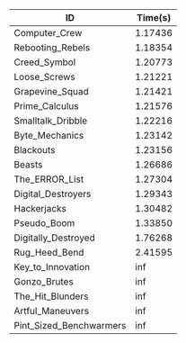 |ID|Time(s)|
|-|-|
|Computer_Crew|1.17436|
|Rebooting_Rebels|1.18354|
|Creed_Symbol|1.20773|
|Loose_Screws|1.21221|
|Grapevine_Squad|1.21421|
|Prime_Calculus|1.21576|
|Smalltalk_Dribble|1.22216|
|Byte_Mechanics|1.23142|
|Blackouts|1.23156|
|Beasts|1.26686|
|The_ERROR_List|1.27304|
|Digital_Destroyers|1.29343|
|Hackerjacks|1.30482|
|Pseudo_Boom|1.33850|
|Digitally_Destroyed|1.76268|
|Rug_Heed_Bend|2.41595|
|Key_to_Innovation|inf|
|Gonzo_Brutes|inf|
|The_Hit_Blunders|inf|
|Artful_Maneuvers|inf|
|Pint_Sized_Benchwarmers|inf|
